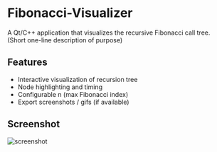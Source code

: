 # Fibonacci-Visualizer
A Qt/C++ application that visualizes the recursive Fibonacci call tree.  
(Short one-line description of purpose)

## Features
- Interactive visualization of recursion tree
- Node highlighting and timing
- Configurable n (max Fibonacci index)
- Export screenshots / gifs (if available)

## Screenshot
![screenshot](./screenshots/preview.png)
